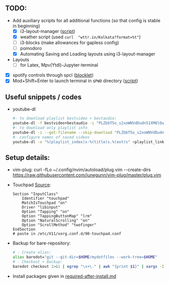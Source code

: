 ## TODO:
* Add auxiliary scripts for all additional functions (so that config is stable in beginning)
    * [x] i3-layout-manager ([script](.config/scripts/load_i3layout.sh))
    * [x] weather script (used `curl  "wttr.in/Kolkata?format=%t"`)
    * [ ] i3-blocks (make allowances for gapless config)
    * [ ] pomodoro
    * [x] Automating Saving and Loading layouts using i3-layout-manager
* Layouts
    * [ ] for Latex, Mpv(Ytdl)-Jupyter-terminal
* [x] spotify controls through spcl ([blocklet](.config/scripts/spcl_blocklet))
* [x] Mod+Shift+Enter to launch terminal in `$PWD` directory ([script](.config/scripts/last_pwd_shell.sh))

## Useful snippets / codes
* youtube-dl
    ```sh
    #- to download playlist bestvideo + bestaudio:
    youtube-dl -f bestvideo+bestaudio -i "PLZbbT5o_s2xoWNVdDudn51XM8lOuZ_Njv"
    #- to download only playlist info
    youtube-dl -i --get-filename --skip-download "PLZbbT5o_s2xoWNVdDudn51XM8lOuZ_Njv" >> courselist.md
    #- configure names of saved videos
    youtube-dl -o "%(playlist_index)s-%(title)s.%(ext)s" <playlist_link>
    ```

## Setup details:
* vim-plug:
    curl -fLo ~/.config/nvim/autoload/plug.vim  --create-dirs \
                https://raw.githubusercontent.com/junegunn/vim-plug/master/plug.vim
* Touchpad [Source](https://cravencode.com/post/essentials/enable-tap-to-click-in-i3wm):
    ```
    Section "InputClass"
        Identifier "touchpad"
        MatchIsTouchpad "on"
        Driver "libinput"
        Option "Tapping" "on"
        Option "TappingButtonMap" "lrm"
        Option "NaturalScrolling" "on"
        Option "ScrollMethod" "twofinger"
    EndSection
    # paste in /etc/X11/xorg.conf.d/90-touchpad.conf
    ```

* Backup for bare-repository:
    ```sh
    # - Create alias:
    alias baredot="git --git-dir=$HOME/mydotfiles --work-tree=$HOME"
    # - Checkout + Backup:
    baredot checkout 2>&1 | egrep "\s+\." | awk "{print $1}" | xargs -I{} mv {} {}.bak
    ```
* Install packages given in [required-after-install.md](mydotfiles/required-after-install.md)
